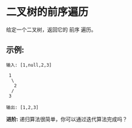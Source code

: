 # 二叉树的前序遍历

给定一个二叉树，返回它的 前序 遍历。

## 示例:

    输入: [1,null,2,3]   

     1
      \
       2
      /
     3 

    输出: [1,2,3]

**进阶:** 递归算法很简单，你可以通过迭代算法完成吗？
